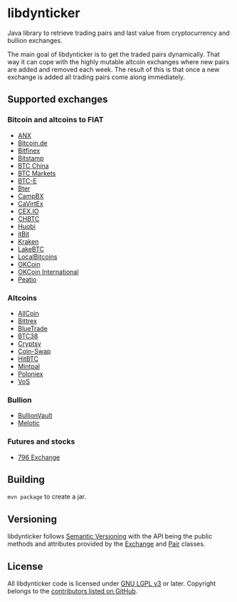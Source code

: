 # libdynticker

Java library to retrieve trading pairs and last value from cryptocurrency and bullion exchanges.

The main goal of libdynticker is to get the traded pairs dynamically. That way it can cope with the highly mutable altcoin exchanges where new pairs are added and removed each week. The result of this is that once a new exchange is added all trading pairs come along immediately.

## Supported exchanges

### Bitcoin and altcoins to FIAT
* [ANX](https://anxpro.com)
* [Bitcoin.de](https://www.bitcoin.de)
* [Bitfinex](https://www.bitfinex.com)
* [Bitstamp](https://www.bitstamp.net)
* [BTC China](https://btcchina.com)
* [BTC Markets](https://btcmarkets.net)
* [BTC-E](https://btc-e.com)
* [Bter](https://bter.com)
* [CampBX](http://campbx.com)
* [CaVirtEx](https://www.cavirtex.com)
* [CEX.IO](http://cex.io)
* [CHBTC](https://www.chbtc.com)
* [Huobi](https://www.huobi.com)
* [itBit](https://www.itbit.com)
* [Kraken](https://www.kraken.com)
* [LakeBTC](http://lakebtc.com)
* [LocalBitcoins](https://localbitcoins.com)
* [OKCoin](https://www.okcoin.cn)
* [OKCoin International](https://www.okcoin.com)
* [Peatio](https://peatio.com)

### Altcoins
* [AllCoin](https://www.allcoin.com)
* [Bittrex](https://bittrex.com)
* [BlueTrade](https://bleutrade.com)
* [BTC38](http://www.btc38.com)
* [Cryptsy](https://cryptsy.com)
* [Coin-Swap](https://coin-swap.net)
* [HitBTC](https://hitbtc.com)
* [Mintpal](https://mintpal.com)
* [Poloniex](https://www.poloniex.com)
* [VoS](https://www.vaultofsatoshi.com)

### Bullion
* [BullionVault](https://www.bullionvault.com)
* [Melotic](https://www.melotic.com)

### Futures and stocks
* [796 Exchange](https://796.com)

## Building
 `mvn package` to create a jar.

## Versioning
libdynticker follows [Semantic Versioning](http://semver.org) with the API being the public methods and attributes provided by the [Exchange](/src/main/java/mobi/boilr/libdynticker/core/Exchange.java) and [Pair](/src/main/java/mobi/boilr/libdynticker/core/Pair.java) classes.

## License
All libdynticker code is licensed under [GNU LGPL v3](/LICENSE) or later. Copyright belongs to the [contributors listed on GitHub](https://github.com/andrefbsantos/libdynticker/graphs/contributors).